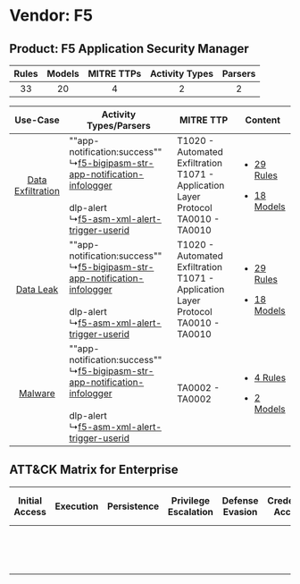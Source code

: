 Vendor: F5
==========
Product: F5 Application Security Manager
----------------------------------------
| Rules | Models | MITRE TTPs | Activity Types | Parsers |
|:-----:|:------:|:----------:|:--------------:|:-------:|
|  33   |   20   |     4      |       2        |    2    |

|    Use-Case    | Activity Types/Parsers    | MITRE TTP    | Content    |
|:----:| ---- | ---- | ---- |
| [Data Exfiltration](../../../UseCases/uc_data_exfiltration.md) |  ""app-notification:success""<br> ↳[f5-bigipasm-str-app-notification-infologger](Ps/pC_f5bigipasmstrappnotificationinfologger.md)<br><br> dlp-alert<br> ↳[f5-asm-xml-alert-trigger-userid](Ps/pC_f5asmxmlalerttriggeruserid.md)<br> | T1020 - Automated Exfiltration<br>T1071 - Application Layer Protocol<br>TA0010 - TA0010<br> | [<ul><li>29 Rules</li></ul><ul><li>18 Models</li></ul>](RM/r_m_f5_f5_application_security_manager_Data_Exfiltration.md) |
|         [Data Leak](../../../UseCases/uc_data_leak.md)         |  ""app-notification:success""<br> ↳[f5-bigipasm-str-app-notification-infologger](Ps/pC_f5bigipasmstrappnotificationinfologger.md)<br><br> dlp-alert<br> ↳[f5-asm-xml-alert-trigger-userid](Ps/pC_f5asmxmlalerttriggeruserid.md)<br> | T1020 - Automated Exfiltration<br>T1071 - Application Layer Protocol<br>TA0010 - TA0010<br> | [<ul><li>29 Rules</li></ul><ul><li>18 Models</li></ul>](RM/r_m_f5_f5_application_security_manager_Data_Leak.md)         |
|    [Malware](../../../UseCases/uc_malware.md)    |  ""app-notification:success""<br> ↳[f5-bigipasm-str-app-notification-infologger](Ps/pC_f5bigipasmstrappnotificationinfologger.md)<br><br> dlp-alert<br> ↳[f5-asm-xml-alert-trigger-userid](Ps/pC_f5asmxmlalerttriggeruserid.md)<br> | TA0002 - TA0002<br>    | [<ul><li>4 Rules</li></ul><ul><li>2 Models</li></ul>](RM/r_m_f5_f5_application_security_manager_Malware.md)    |

ATT&CK Matrix for Enterprise
----------------------------
| Initial Access | Execution | Persistence | Privilege Escalation | Defense Evasion | Credential Access | Discovery | Lateral Movement | Collection | Command and Control                                                             | Exfiltration                                                                | Impact |
| -------------- | --------- | ----------- | -------------------- | --------------- | ----------------- | --------- | ---------------- | ---------- | ------------------------------------------------------------------------------- | --------------------------------------------------------------------------- | ------ |
|                |           |             |                      |                 |                   |           |                  |            | [Application Layer Protocol](https://attack.mitre.org/techniques/T1071)<br><br> | [Automated Exfiltration](https://attack.mitre.org/techniques/T1020)<br><br> |        |